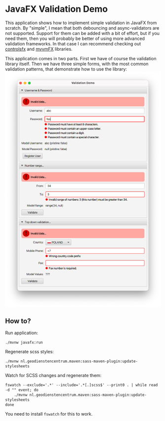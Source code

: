 
# JavaFX Validation Demo

This application shows how to implement simple validation in JavaFX from scratch.
By "simple", I mean that both debouncing and async-validators are not supported.
Support for them can be added with a bit of effort, 
but if you need them, then you will 
probably be better 
of using more advanced validation frameworks. In that case I can recommend checking out
[controlsfx](https://github.com/jinghai/controlsfx/blob/master/controlsfx-samples/src/main/java/org/controlsfx/samples/HelloValidation.java)
and [mvvmFX](https://github.com/sialcasa/mvvmFX/wiki/Validation) libraries.

This application comes in two parts. First we have of course the validation
library itself. Then we have three simple forms, with the most common
validation patterns, that demonstrate how to use
the library:
![demo app main window](docs/demo.png)

## How to?

Run application:
```
./mvnw javafx:run
```

Regenerate scss styles:
```
./mvnw nl.geodienstencentrum.maven:sass-maven-plugin:update-stylesheets
```

Watch for SCSS changes and regenerate them:
```
fswatch --exclude='.*' --include='.*[.]scss$' --print0 . | while read -d "" event; do
    ./mvnw nl.geodienstencentrum.maven:sass-maven-plugin:update-stylesheets
done
```
You need to install `fswatch` for this to work.

